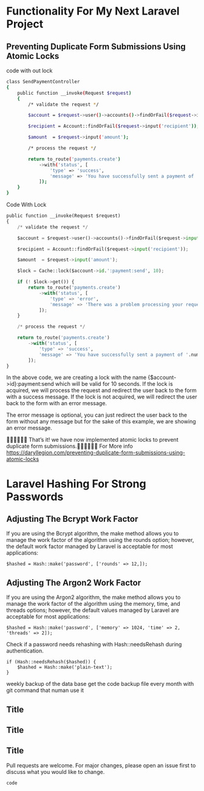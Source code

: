 # Functionality For My Next Laravel Project



## Preventing Duplicate Form Submissions Using Atomic Locks

code with out lock 

```bash
class SendPaymentController
{
    public function __invoke(Request $request)
    {
        /* validate the request */

        $account = $request->user()->accounts()->findOrFail($request->input('account'));

        $recipient = Account::findOrFail($request->input('recipient'));

        $amount  = $request->input('amount');

        /* process the request */

        return to_route('payments.create')
            ->with('status', [
                'type' => 'success',
                'message' => 'You have successfully sent a payment of '.number_format($request->input('amount'), 2).' to '.$recipient->name.'.',
            ]);
    }
}
```



Code With Lock

```python
public function __invoke(Request $request)
{
    /* validate the request */

    $account = $request->user()->accounts()->findOrFail($request->input('account'));

    $recipient = Account::findOrFail($request->input('recipient'));

    $amount  = $request->input('amount');

    $lock = Cache::lock($account->id.':payment:send', 10);

    if (! $lock->get()) {
        return to_route('payments.create')
            ->with('status', [
                'type' => 'error',
                'message' => 'There was a problem processing your request.',
            ]);
    }

    /* process the request */

    return to_route('payments.create')
        ->with('status', [
            'type' => 'success',
            'message' => 'You have successfully sent a payment of '.number_format($request->input('amount'), 2).' to '.$recipient->name.'.',
        ]);
}
```

In the above code, we are creating a lock with the name {$account->id}:payment:send which will be valid for 10 seconds. If the lock is acquired, we will process the request and redirect the user back to the form with a success message. If the lock is not acquired, we will redirect the user back to the form with an error message.

The error message is optional, you can just redirect the user back to the form without any message but for the sake of this example, we are showing an error message.

🎉🎉🎉🎉🎉🎉 That’s it! we have now implemented atomic locks to prevent duplicate form submissions.🎉🎉🎉🎉🎉🎉
For More info  https://daryllegion.com/preventing-duplicate-form-submissions-using-atomic-locks







# Laravel Hashing For Strong Passwords 
## Adjusting The Bcrypt Work Factor
If you are using the Bcrypt algorithm, the make method allows you to manage the work factor of the algorithm using the rounds option; however, the default work factor managed by Laravel is acceptable for most applications:

```
$hashed = Hash::make('password', ['rounds' => 12,]);
```

## Adjusting The Argon2 Work Factor
If you are using the Argon2 algorithm, the make method allows you to manage the work factor of the algorithm using the memory, time, and threads options; however, the default values managed by Laravel are acceptable for most applications:
```
$hashed = Hash::make('password', ['memory' => 1024, 'time' => 2, 'threads' => 2]);

```

Check if a password needs rehashing with Hash::needsRehash during authentication.
```
if (Hash::needsRehash($hashed)) {
    $hashed = Hash::make('plain-text');
}
```

weekly backup of the data base 
get the code backup file every month with git command that numan use it



## Title 
## Title 
## Title 
 

Pull requests are welcome. For major changes, please open an issue first
to discuss what you would like to change.
```
code 
```

